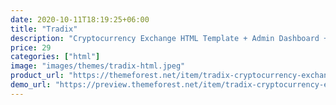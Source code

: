 ```yaml
---
date: 2020-10-11T18:19:25+06:00
title: "Tradix"
description: "Cryptocurrency Exchange HTML Template + Admin Dashboard + Light & Dark"
price: 29
categories: ["html"]
image: "images/themes/tradix-html.jpeg"
product_url: "https://themeforest.net/item/tradix-cryptocurrency-exchange-html-template/24924541"
demo_url: "https://preview.themeforest.net/item/tradix-cryptocurrency-exchange-html-template/full_screen_preview/24924541"
---
```


